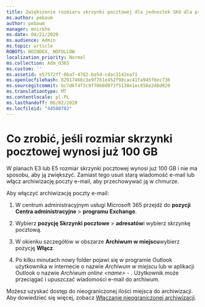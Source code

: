 ```yaml
---
title: Zwiększenie rozmiaru skrzynki pocztowej dla jednostek SKU dla przedsiębiorstw
ms.author: pebaum
author: pebaum
manager: mnirkhe
ms.date: 04/21/2020
ms.audience: Admin
ms.topic: article
ROBOTS: NOINDEX, NOFOLLOW
localization_priority: Normal
ms.collection: Adm_O365
ms.custom: ''
ms.assetid: e57572ff-0ba7-4782-ba5d-cdac3142ea71
ms.openlocfilehash: 82917466c3e9f7b1e452f98cac41fa945f0ec736
ms.sourcegitcommit: bc7d6f4f3c9f7060d073f5130e1ec856e248d020
ms.translationtype: MT
ms.contentlocale: pl-PL
ms.lasthandoff: 06/02/2020
ms.locfileid: "44508782"
---
```

# <a name="what-to-do-if-your-mailbox-size-is-already-100gb"></a>Co zrobić, jeśli rozmiar skrzynki pocztowej wynosi już 100 GB

W planach E3 lub E5 rozmiar skrzynki pocztowej wynosi już 100 GB i nie ma sposobu, aby ją zwiększyć. Zamiast tego usuń starą wiadomość e-mail lub włącz archiwizację poczty e-mail, aby przechowywać ją w chmurze. 
  
Aby włączyć archiwizację poczty e-mail:
  
1. W centrum administracyjnym usługi Microsoft 365 przejdź do **pozycji Centra administracyjne** \> **programu Exchange**. 
    
2. Wybierz **pozycję Skrzynki pocztowe** \> **adresatów**i wybierz skrzynkę pocztową. 
    
3. W okienku szczegółów w obszarze **Archiwum w miejscu**wybierz pozycję **Włącz**. 
    
4. Po kilku minutach nowy folder pojawi się w programie Outlook użytkownika w internecie o nazwie *Archiwum w miejscu* lub w aplikacji Outlook o nazwie *Archiwum online \<name\> -* . Użytkownik może przeciągać i upuszczać wiadomości e-mail do archiwum. 
    
Możesz uzyskać dostęp do nieograniczonej ilości miejsca do archiwizacji. Aby dowiedzieć się więcej, zobacz [Włączanie nieograniczonej archiwizacji](https://docs.microsoft.com/microsoft-365/compliance/enable-unlimited-archiving).
  

